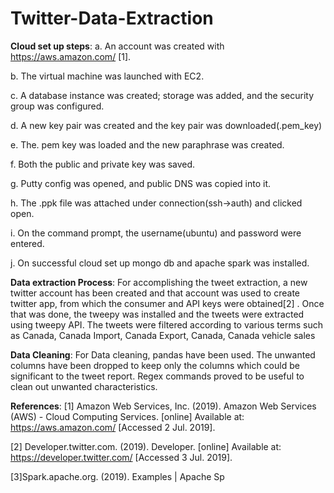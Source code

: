 # Twitter-Data-Extraction

**Cloud set up steps**:
a. An account was created with https://aws.amazon.com/ [1].

b. The virtual machine was launched with EC2.

c. A database instance was created; storage was added, and the security group was configured.

d. A new key pair was created and the key pair was downloaded(.pem_key)

e. The. pem key was loaded and the new paraphrase was created.

f. Both the public and private key was saved.

g. Putty config was opened, and public DNS was copied into it.

h. The .ppk file was attached under connection(ssh->auth) and clicked open.

i. On the command prompt, the username(ubuntu) and password were entered.

j. On successful cloud set up mongo db and apache spark was installed.

**Data extraction Process**:
For accomplishing the tweet extraction, a new twitter account has been created and that account
was used to create twitter app, from which the consumer and API keys were obtained[2] . Once
that was done, the tweepy was installed and the tweets were extracted using tweepy API. The
tweets were filtered according to various terms such as Canada, Canada Import, Canada
Export, Canada, Canada vehicle sales

**Data Cleaning**:
For Data cleaning, pandas have been used. The unwanted columns have been dropped to keep
only the columns which could be significant to the tweet report. Regex commands proved to
be useful to clean out unwanted characteristics. 

**References**:
[1] Amazon Web Services, Inc. (2019). Amazon Web Services (AWS) - Cloud Computing Services. [online]
Available at: https://aws.amazon.com/ [Accessed 2 Jul. 2019].

[2] Developer.twitter.com. (2019). Developer. [online] Available at: https://developer.twitter.com/ [Accessed
3 Jul. 2019].

[3]Spark.apache.org. (2019). Examples | Apache Sp
